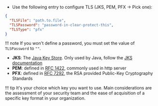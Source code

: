 <!--To configure a certificate for HTTPS-->

- Use the following entry to configure TLS (JKS, PEM, PFX -> Pick one):

```json
{
  "TLSFile": "path.to.file",
  "TLSPassword": "password-in-clear-protect-this",
  "TLSType": "pfx"
}
```

<!-- prettier-ignore -->
!!! note
    If you won't define a password, you must set the value of `TLSPassword` to `""`.

- **JKS**: The [Java Key Store](https://en.wikipedia.org/wiki/Java_KeyStore). Only used by Java, follow the [JKS documentation](https://docs.oracle.com/cd/E19509-01/820-3503/ggfen/index.html)
- **PEM**: defined in [RFC 1422](https://www.rfc-editor.org/rfc/rfc1422), commonly used in http server
- **PFX**: defined in [RFC 7292](https://www.rfc-editor.org/rfc/rfc7292), the RSA provided Public-Key Cryptography Standards

<!-- prettier-ignore -->
!!! tip
    It's your choice which key you want to use. Main considerations are the assessment of your security team and the ease of acquisition of a specific key format in your organization.
